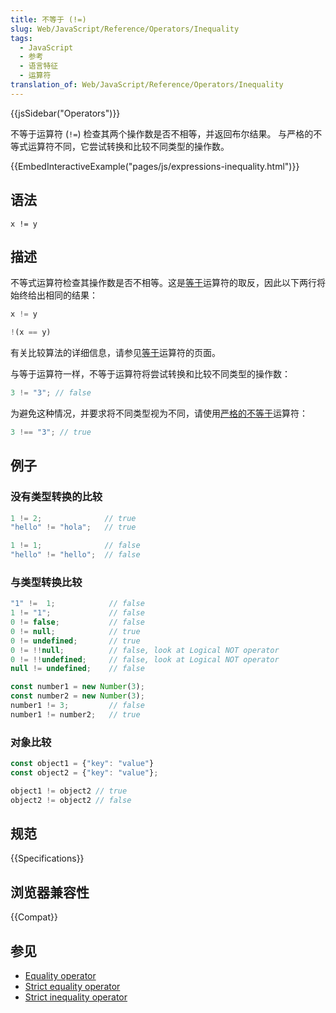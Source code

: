 ```yaml
---
title: 不等于 (!=)
slug: Web/JavaScript/Reference/Operators/Inequality
tags:
  - JavaScript
  - 参考
  - 语言特征
  - 运算符
translation_of: Web/JavaScript/Reference/Operators/Inequality
---
```

{{jsSidebar("Operators")}}

不等于运算符 (`!=`) 检查其两个操作数是否不相等，并返回布尔结果。 与严格的不等式运算符不同，它尝试转换和比较不同类型的操作数。

{{EmbedInteractiveExample("pages/js/expressions-inequality.html")}}

## 语法

```plain
x != y
```

## 描述

不等式运算符检查其操作数是否不相等。这是[等于](/zh-CN/docs/Web/JavaScript/Reference/Operators/Equality)运算符的取反，因此以下两行将始终给出相同的结果：

```js
x != y

!(x == y)
```

有关比较算法的详细信息，请参见[等于](/zh-CN/docs/Web/JavaScript/Reference/Operators/Equality)运算符的页面。

与等于运算符一样，不等于运算符将尝试转换和比较不同类型的操作数：

```js
3 != "3"; // false
```

为避免这种情况，并要求将不同类型视为不同，请使用[严格的不等于](/zh-CN/docs/Web/JavaScript/Reference/Operators/Strict_inequality)运算符：

```js
3 !== "3"; // true
```

## 例子

### 没有类型转换的比较

```js
1 != 2;              // true
"hello" != "hola";   // true

1 != 1;              // false
"hello" != "hello";  // false
```

### 与类型转换比较

```js
"1" !=  1;            // false
1 != "1";             // false
0 != false;           // false
0 != null;            // true
0 != undefined;       // true
0 != !!null;          // false, look at Logical NOT operator
0 != !!undefined;     // false, look at Logical NOT operator
null != undefined;    // false

const number1 = new Number(3);
const number2 = new Number(3);
number1 != 3;         // false
number1 != number2;   // true
```

### 对象比较

```js
const object1 = {"key": "value"}
const object2 = {"key": "value"};

object1 != object2 // true
object2 != object2 // false
```

## 规范

{{Specifications}}

## 浏览器兼容性

{{Compat}}

## 参见

- [Equality operator](/zh-CN/docs/Web/JavaScript/Reference/Operators/Equality)
- [Strict equality operator](/zh-CN/docs/Web/JavaScript/Reference/Operators/Strict_equality)
- [Strict inequality operator](/zh-CN/docs/Web/JavaScript/Reference/Operators/Strict_inequality)
